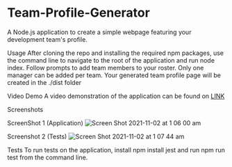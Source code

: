 # Team-Profile-Generator

A Node.js application to create a simple webpage featuring your development team's profile.

Usage
After cloning the repo and installing the required npm packages, use the command line to navigate to the root of the application and run node index. 
Follow prompts to add team members to your roster. Only one manager can be added per team. 
Your generated team profile page will be created in the ./dist folder


Video Demo
A video demonstration of the application can be found on [LINK](https://youtu.be/GiXJzY6eiQs)


Screenshots


ScreenShot 1 (Application)
![Screen Shot 2021-11-02 at 1 06 00 am](https://user-images.githubusercontent.com/88652187/139688665-cb62a4d2-0238-441e-82d5-1fa31f75091b.png)


Screenshot 2 (Tests)
![Screen Shot 2021-11-02 at 1 07 44 am](https://user-images.githubusercontent.com/88652187/139688714-551fe609-c966-459e-ada9-e35dda3c02f1.png)


Tests
To run tests on the application, install
npm install jest
and run npm run test from the command line.

